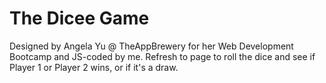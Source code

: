 # The Dicee Game
Designed by Angela Yu @ TheAppBrewery for her Web Development Bootcamp and JS-coded by me.
Refresh to page to roll the dice and see if Player 1 or Player 2 wins, or if it's a draw.